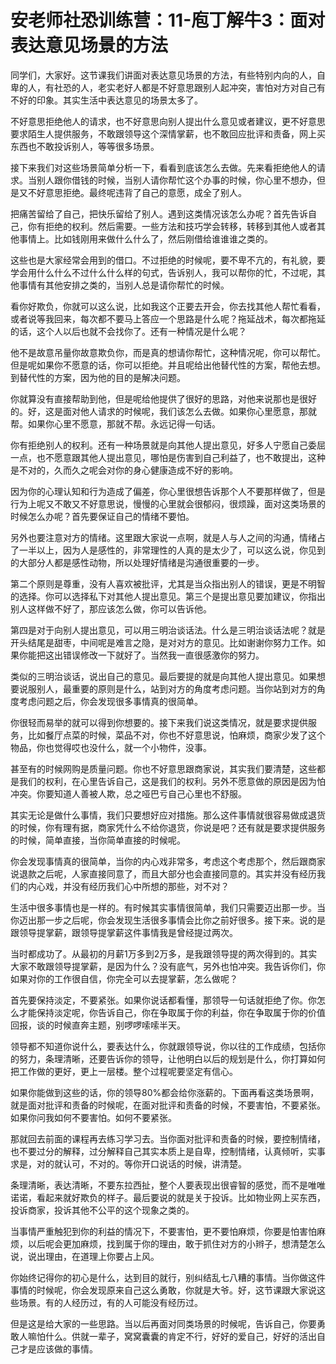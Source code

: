 # 安老师社恐训练营：11-庖丁解牛3：面对表达意见场景的方法

同学们，大家好。这节课我们讲面对表达意见场景的方法，有些特别内向的人，自卑的人，有社恐的人，老实老好人都是不好意思跟别人起冲突，害怕对方对自己有不好的印象。其实生活中表达意见的场景太多了。

不好意思拒绝他人的请求，也不好意思向别人提出什么意见或者建议，更不好意思要求陌生人提供服务，不敢跟领导这个深情掌薪，也不敢回应批评和责备，网上买东西也不敢投诉别人，等等很多场景。

接下来我们对这些场景简单分析一下，看看到底该怎么去做。先来看拒绝他人的请求。当别人跟你借钱的时候，当别人请你帮忙这个办事的时候，你心里不想办，但是又不好意思拒绝。最终呢违背了自己的意愿，成全了别人。

把痛苦留给了自己，把快乐留给了别人。遇到这类情况该怎么办呢？首先告诉自己，你有拒绝的权利。然后需要。一些方法和技巧学会转移，转移到其他人或者其他事情上。比如钱刚用来做什么什么了，然后刚借给谁谁谁之类的。

这些也是大家经常会用到的借口。不过拒绝的时候呢，要不卑不亢的，有礼貌，要学会用什么什么不过什么什么样的句式，告诉别人，我可以帮你的忙，不过呢，其他事情有其他安排之类的，当别人总是请你帮忙的时候。

看你好欺负，你就可以这么说，比如我这个正要去开会，你去找其他人帮忙看看，或者说等我回来，每次都不要马上答应一个思路是什么呢？拖延战术，每次都拖延的话，这个人以后也就不会找你了。还有一种情况是什么呢？

他不是故意吊量你故意欺负你，而是真的想请你帮忙，这种情况呢，你可以帮忙。但是呢如果你不愿意的话，你可以拒绝。并且呢给出他替代性的方案，帮他去想。到替代性的方案，因为他的目的是解决问题。

你就算没有直接帮助到他，但是呢给他提供了很好的思路，对他来说那也是很好的。好，这是面对他人请求的时候呢，我们该怎么去做。如果你心里愿意，那就帮。如果你心里不愿意，那就不帮。永远记得一句话。

你有拒绝别人的权利。还有一种场景就是向其他人提出意见，好多人宁愿自己委屈一点，也不愿意跟其他人提出意见，哪怕是伤害到自己利益了，也不敢提出，这种是不对的，久而久之呢会对你的身心健康造成不好的影响。

因为你的心理认知和行为造成了偏差，你心里很想告诉那个人不要那样做了，但是行为上呢又不敢又不好意思说，慢慢的心里就会很郁闷，很烦躁，面对这类场景的时候怎么办呢？首先要保证自己的情绪不要怕。

另外也要注意对方的情绪。这里跟大家说一点啊，就是人与人之间的沟通，情绪占了一半以上，因为人是感性的，非常理性的人真的是太少了，可以这么说，你见到的大部分人都是感性动物，所以处理好情绪是沟通很重要的一步。

第二个原则是尊重，没有人喜欢被批评，尤其是当众指出别人的错误，更是不明智的选择。你可以选择私下对其他人提出意见。第三个是提出意见要加建议，你指出别人这样做不好了，那应该怎么做，你可以告诉他。

第四是对于向别人提出意见，可以用三明治谈话法。什么是三明治谈话法呢？就是开头结尾是甜枣，中间呢是难言之隐，是对对方的意见。比如谢谢你努力工作。如果你能把这出错误修改一下就好了。当然我一直很感激你的努力。

类似的三明治谈话，说出自己的意见。最后要提的就是向其他人提出意见。如果想要说服别人，最重要的原则是什么，站到对方的角度考虑问题。当你站到对方的角度考虑问题之后，你会发现很多事情真的很简单。

你很轻而易举的就可以得到你想要的。接下来我们说这类情况，就是要求提供服务，比如餐厅点菜的时候，菜品不对，你也不好意思说，怕麻烦，商家少发了这个物品，你也觉得哎也没什么，就一个小物件，没事。

甚至有的时候网购是质量问题。你也不好意思跟商家说，其实我们要清楚，这些都是我们的权利，在心里告诉自己，这是我们的权利。另外不愿意做的原因是因为怕冲突。你要知道人善被人欺，总之哑巴亏自己心里也不舒服。

其实无论是做什么事情，我们只要想好应对措施。那么这件事情就很容易做成退货的时候，你有理有据，商家凭什么不给你退货，你说是吧？还有就是要求提供服务的时候，简单直接，当你简单直接的时候呢。

你会发现事情真的很简单，当你的内心戏非常多，考虑这个考虑那个，然后跟商家说退款之后呢，人家直接同意了，而且大部分也会直接同意的。其实并没有经历我们的内心戏，并没有经历我们心中所想的那些，对不对？

生活中很多事情也是一样的。有时候其实事情很简单，我们只需要迈出那一步。当你迈出那一步之后呢，你会发现生活很多事情会比你之前好很多。接下来。说的是跟领导提掌薪，跟领导提掌薪这件事情我是曾经提过两次。

当时都成功了。从最初的月薪1万多到2万多，是我跟领导提的两次得到的。其实大家不敢跟领导提掌薪，是因为什么？没有底气，另外也怕冲突。我告诉你们，你如果对你的工作很自信，你完全可以去提掌薪，怎么做呢？

首先要保持淡定，不要紧张。如果你说话都看懂，那领导一句话就拒绝了你。你怎么才能保持淡定呢，你告诉自己，你在争取属于你的利益，你在争取属于你的价值回报，谈的时候直奔主题，别啰啰嗦嗦半天。

领导都不知道你说什么，要表达什么，你就跟领导说，你以往的工作成绩，包括你的努力，条理清晰，还要告诉你的领导，让他明白以后的规划是什么，你打算如何把工作做的更好，更上一层楼。整个过程呢要坚定有信心。

如果你能做到这些的话，你的领导80%都会给你涨薪的。下面再看这类场景啊，就是面对批评和责备的时候呢，在面对批评和责备的时候，不要害怕，不要紧张。如果你问我如何不要害怕。如何不要紧张。

那就回去前面的课程再去练习学习去。当你面对批评和责备的时候，要控制情绪，也不要过分的解释，过分解释自己其实本质上是自卑，控制情绪，认真倾听，实事求是，对的就认可，不对的。等你开口说话的时候，讲清楚。

条理清晰，表达清晰，不要东拉西扯，整个人要表现出很睿智的感觉，而不是唯唯诺诺，看起来就好欺负的样子。最后要说的就是关于投诉。比如物业网上买东西，投诉商家，投诉其他不公平的这个现象之类的。

当事情严重触犯到你的利益的情况下，不要害怕，更不要怕麻烦，你要是怕害怕麻烦，以后呢会更加麻烦，找到属于你的理由，敢于抓住对方的小辫子，想清楚怎么说，说出理由，在道理上你要占上风。

你始终记得你的初心是什么，达到目的就行，别纠结乱七八糟的事情。当你做这件事情的时候呢，你会发现原来自己这么勇敢，你就是大爷。好，这节课跟大家说这些场景。有的人经历过，有的人可能没有经历过。

但是这是给大家的一些思路。当以后再面对同类场景的时候呢，告诉自己，你要勇敢人嘛怕什么。供就一辈子，窝窝囊囊的肯定不行，好好的爱自己，好好的活出自己才是应该做的事情。

